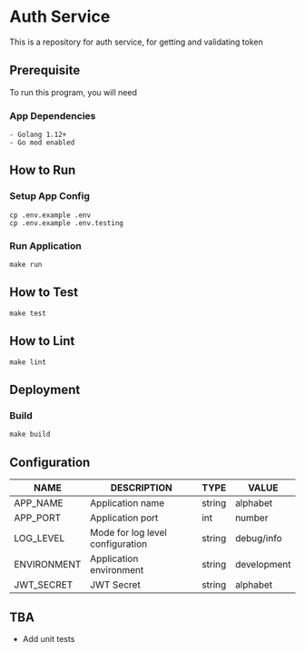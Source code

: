 # Auth Service

This is a repository for auth service, for getting and validating token

## Prerequisite

To run this program, you will need

### App Dependencies

```$xslt
- Golang 1.12+
- Go mod enabled
```

## How to Run

### Setup App Config

```
cp .env.example .env
cp .env.example .env.testing
```

### Run Application

```
make run
```

## How to Test

```
make test
```

## How to Lint

```
make lint
```

## Deployment

### Build

```
make build
```

## Configuration

| NAME | DESCRIPTION | TYPE | VALUE
| ------ | ------ | ------ | ------ |
| APP_NAME | Application name | string | alphabet |
| APP_PORT | Application port | int | number |
| LOG_LEVEL | Mode for log level configuration | string | debug/info |
| ENVIRONMENT | Application environment | string | development |
| JWT_SECRET | JWT Secret | string | alphabet |

## TBA

- Add unit tests
